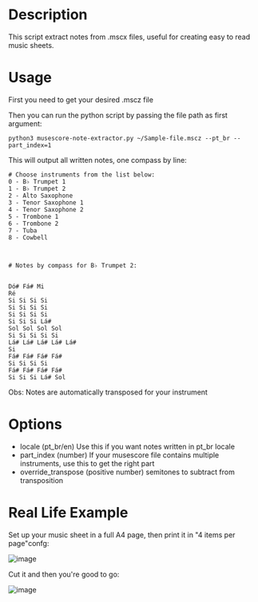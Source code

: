 # Description

This script extract notes from .mscx files, useful for creating easy to read music sheets.

# Usage

First you need to get your desired .mscz file

Then you can run the python script by passing the file path as first argument: 

```
python3 musescore-note-extractor.py ~/Sample-file.mscz --pt_br --part_index=1
```

This will output all written notes, one compass by line:

```
# Choose instruments from the list below:
0 - B♭ Trumpet 1
1 - B♭ Trumpet 2
2 - Alto Saxophone
3 - Tenor Saxophone 1
4 - Tenor Saxophone 2
5 - Trombone 1
6 - Trombone 2
7 - Tuba
8 - Cowbell



# Notes by compass for B♭ Trumpet 2:


Dó# Fá# Mi
Ré
Si Si Si Si
Si Si Si Si
Si Si Si Si
Si Si Si Lá#
Sol Sol Sol Sol
Si Si Si Si Si
Lá# Lá# Lá# Lá# Lá#
Si
Fá# Fá# Fá# Fá#
Si Si Si Si
Fá# Fá# Fá# Fá#
Si Si Si Lá# Sol

```

Obs: Notes are automatically transposed for your instrument 

# Options

- locale (pt_br/en) Use this if you want notes written in pt_br locale
- part_index (number) If your musescore file contains multiple instruments, use this to get the right part
- override_transpose (positive number) semitones to subtract from transposition

# Real Life Example

Set up your music sheet in a full A4 page, then print it in "4 items per page"confg: 

![image](https://user-images.githubusercontent.com/400858/156599196-e3862978-4b85-42e4-bb1d-481d5b37efd7.png)

Cut it and then you're good to go:

![image](https://user-images.githubusercontent.com/400858/156600711-3202a5af-6ed4-43ac-b10f-38396c2861f6.png)


